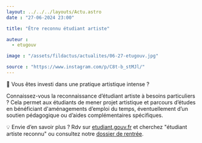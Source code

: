 ```yaml
---
layout: ../../../layouts/Actu.astro
date : "27-06-2024 23:00"

title: "Être reconnu étudiant artiste"

auteur :
  - etugouv

image : "/assets/fildactus/actualites/06-27-etugouv.jpg"

source : "https://www.instagram.com/p/C8t-b_stMJl/"
---
```


🎨 Vous êtes investi dans une pratique artistique intense ?

Connaissez-vous la reconnaissance d’étudiant artiste à besoins particuliers ? Cela permet aux étudiants de mener projet artistique et parcours d’études en bénéficiant d'aménagements d’emploi du temps, éventuellement d’un soutien pédagogique ou d’aides complémentaires spécifiques.

💡 Envie d’en savoir plus ? Rdv sur [etudiant.gouv.fr](https://www.etudiant.gouv.fr/fr/recherche?keywords=r%C3%A9fugi%C3%A9s) et cherchez "étudiant artiste reconnu" ou consultez notre [dossier de rentrée](https://www.etudiant.gouv.fr/fr/rentree2024).